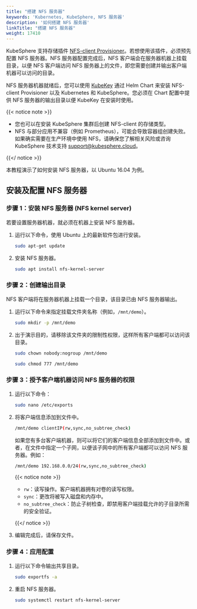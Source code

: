 ```yaml
---
title: "搭建 NFS 服务器"
keywords: 'Kubernetes, KubeSphere, NFS 服务器'
description: '如何搭建 NFS 服务器'
linkTitle: "搭建 NFS 服务器"
weight: 17410
---
```


KubeSphere 支持存储插件 [NFS-client Provisioner](https://github.com/kubernetes-incubator/external-storage/tree/master/nfs-client)。若想使用该插件，必须预先配置 NFS 服务器。NFS 服务器配置完成后，NFS 客户端会在服务器机器上挂载目录，以便 NFS 客户端访问 NFS 服务器上的文件，即您需要创建并输出客户端机器可以访问的目录。

NFS 服务器机器就绪后，您可以使用 [KubeKey](../../../installing-on-linux/introduction/kubekey/) 通过 Helm Chart 来安装 NFS-client Provisioner 以及 Kubernetes 和 KubeSphere。您必须在 Chart 配置中提供 NFS 服务器的输出目录以便 KubeKey 在安装时使用。

{{< notice note >}}

- 您也可以在安装 KubeSphere 集群后创建 NFS-client 的存储类型。
- NFS 与部分应用不兼容（例如 Prometheus），可能会导致容器组创建失败。如果确实需要在生产环境中使用 NFS，请确保您了解相关风险或咨询 KubeSphere 技术支持 support@kubesphere.cloud。

{{</ notice >}} 

本教程演示了如何安装 NFS 服务器，以 Ubuntu 16.04 为例。

## 安装及配置 NFS 服务器

### 步骤 1：安装 NFS 服务器 (NFS kernel server)

若要设置服务器机器，就必须在机器上安装 NFS 服务器。

1. 运行以下命令，使用 Ubuntu 上的最新软件包进行安装。

   ```bash
   sudo apt-get update
   ```

2. 安装 NFS 服务器。

   ```bash
   sudo apt install nfs-kernel-server
   ```

### 步骤 2：创建输出目录

NFS 客户端将在服务器机器上挂载一个目录，该目录已由 NFS 服务器输出。

1. 运行以下命令来指定挂载文件夹名称（例如，`/mnt/demo`）。

   ```bash
   sudo mkdir -p /mnt/demo
   ```

2. 出于演示目的，请移除该文件夹的限制性权限，这样所有客户端都可以访问该目录。

   ```bash
   sudo chown nobody:nogroup /mnt/demo
   ```

   ```bash
   sudo chmod 777 /mnt/demo
   ```

### 步骤 3：授予客户端机器访问 NFS 服务器的权限

1. 运行以下命令：

   ```bash
   sudo nano /etc/exports
   ```

2. 将客户端信息添加到文件中。

   ```bash
   /mnt/demo clientIP(rw,sync,no_subtree_check)
   ```

   如果您有多台客户端机器，则可以将它们的客户端信息全部添加到文件中。或者，在文件中指定一个子网，以便该子网中的所有客户端都可以访问 NFS 服务器。例如：

   ```bash
   /mnt/demo 192.168.0.0/24(rw,sync,no_subtree_check)
   ```

   {{< notice note >}}

   - `rw`：读写操作。客户端机器拥有对卷的读写权限。
   - `sync`：更改将被写入磁盘和内存中。
   - `no_subtree_check`：防止子树检查，即禁用客户端挂载允许的子目录所需的安全验证。

   {{</ notice >}}

3. 编辑完成后，请保存文件。

### 步骤 4：应用配置

1. 运行以下命令输出共享目录。

   ```bash
   sudo exportfs -a
   ```

2. 重启 NFS 服务器。

   ```bash
   sudo systemctl restart nfs-kernel-server
   ```
